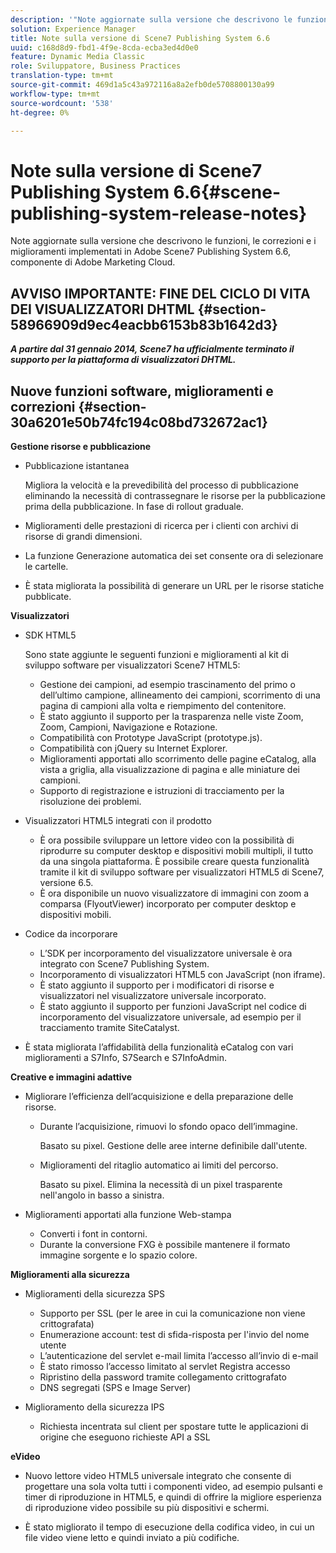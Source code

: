 ```yaml
---
description: '"Note aggiornate sulla versione che descrivono le funzioni, le correzioni e i miglioramenti implementati in Adobe Scene7 Publishing System 6.6, componente della soluzione Adobe Experience Manager di Adobe Marketing Cloud."'
solution: Experience Manager
title: Note sulla versione di Scene7 Publishing System 6.6
uuid: c168d8d9-fbd1-4f9e-8cda-ecba3ed4d0e0
feature: Dynamic Media Classic
role: Sviluppatore, Business Practices
translation-type: tm+mt
source-git-commit: 469d1a5c43a972116a8a2efb0de5708800130a99
workflow-type: tm+mt
source-wordcount: '538'
ht-degree: 0%

---
```



# Note sulla versione di Scene7 Publishing System 6.6{#scene-publishing-system-release-notes}

Note aggiornate sulla versione che descrivono le funzioni, le correzioni e i miglioramenti implementati in Adobe Scene7 Publishing System 6.6, componente di Adobe Marketing Cloud.

## AVVISO IMPORTANTE: FINE DEL CICLO DI VITA DEI VISUALIZZATORI DHTML {#section-58966909d9ec4eacbb6153b83b1642d3}

***A partire dal 31 gennaio 2014, Scene7 ha ufficialmente terminato il supporto per la piattaforma di visualizzatori DHTML.***

## Nuove funzioni software, miglioramenti e correzioni {#section-30a6201e50b74fc194c08bd732672ac1}

**Gestione risorse e pubblicazione**

* Pubblicazione istantanea

   Migliora la velocità e la prevedibilità del processo di pubblicazione eliminando la necessità di contrassegnare le risorse per la pubblicazione prima della pubblicazione. In fase di rollout graduale.

* Miglioramenti delle prestazioni di ricerca per i clienti con archivi di risorse di grandi dimensioni.
* La funzione Generazione automatica dei set consente ora di selezionare le cartelle.
* È stata migliorata la possibilità di generare un URL per le risorse statiche pubblicate.

**Visualizzatori**

* SDK HTML5

   Sono state aggiunte le seguenti funzioni e miglioramenti al kit di sviluppo software per visualizzatori Scene7 HTML5:

   * Gestione dei campioni, ad esempio trascinamento del primo o dell’ultimo campione, allineamento dei campioni, scorrimento di una pagina di campioni alla volta e riempimento del contenitore.
   * È stato aggiunto il supporto per la trasparenza nelle viste Zoom, Zoom, Campioni, Navigazione e Rotazione.
   * Compatibilità con Prototype JavaScript (prototype.js).
   * Compatibilità con jQuery su Internet Explorer.
   * Miglioramenti apportati allo scorrimento delle pagine eCatalog, alla vista a griglia, alla visualizzazione di pagina e alle miniature dei campioni.
   * Supporto di registrazione e istruzioni di tracciamento per la risoluzione dei problemi.

* Visualizzatori HTML5 integrati con il prodotto

   * È ora possibile sviluppare un lettore video con la possibilità di riprodurre su computer desktop e dispositivi mobili multipli, il tutto da una singola piattaforma. È possibile creare questa funzionalità tramite il kit di sviluppo software per visualizzatori HTML5 di Scene7, versione 6.5.
   * È ora disponibile un nuovo visualizzatore di immagini con zoom a comparsa (FlyoutViewer) incorporato per computer desktop e dispositivi mobili.

* Codice da incorporare

   * L’SDK per incorporamento del visualizzatore universale è ora integrato con Scene7 Publishing System.
   * Incorporamento di visualizzatori HTML5 con JavaScript (non iframe).
   * È stato aggiunto il supporto per i modificatori di risorse e visualizzatori nel visualizzatore universale incorporato.
   * È stato aggiunto il supporto per funzioni JavaScript nel codice di incorporamento del visualizzatore universale, ad esempio per il tracciamento tramite SiteCatalyst.

* È stata migliorata l’affidabilità della funzionalità eCatalog con vari miglioramenti a S7Info, S7Search e S7InfoAdmin.

**Creative e immagini adattive**

* Migliorare l’efficienza dell’acquisizione e della preparazione delle risorse.

   * Durante l’acquisizione, rimuovi lo sfondo opaco dell’immagine.

      Basato su pixel. Gestione delle aree interne definibile dall&#39;utente.
   * Miglioramenti del ritaglio automatico ai limiti del percorso.

      Basato su pixel. Elimina la necessità di un pixel trasparente nell&#39;angolo in basso a sinistra.

* Miglioramenti apportati alla funzione Web-stampa

   * Converti i font in contorni.
   * Durante la conversione FXG è possibile mantenere il formato immagine sorgente e lo spazio colore.

**Miglioramenti alla sicurezza**

* Miglioramenti della sicurezza SPS

   * Supporto per SSL (per le aree in cui la comunicazione non viene crittografata)
   * Enumerazione account: test di sfida-risposta per l&#39;invio del nome utente
   * L’autenticazione del servlet e-mail limita l’accesso all’invio di e-mail
   * È stato rimosso l’accesso limitato al servlet Registra accesso
   * Ripristino della password tramite collegamento crittografato
   * DNS segregati (SPS e Image Server)

* Miglioramento della sicurezza IPS

   * Richiesta incentrata sul client per spostare tutte le applicazioni di origine che eseguono richieste API a SSL

**eVideo**

* Nuovo lettore video HTML5 universale integrato che consente di progettare una sola volta tutti i componenti video, ad esempio pulsanti e timer di riproduzione in HTML5, e quindi di offrire la migliore esperienza di riproduzione video possibile su più dispositivi e schermi.

<!--   See [About using HTML5 video](http://help.adobe.com/en_US/scene7/using/WS98ca2e6790647c064dcc4e2c1399dadca0f-8000.html). -->

* È stato migliorato il tempo di esecuzione della codifica video, in cui un file video viene letto e quindi inviato a più codifiche.

